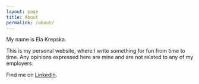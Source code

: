 ```yaml
---
layout: page
title: About
permalink: /about/
---
```


My name is Ela Krepska.

This is my personal website, where I write something for fun from time to time.
Any opinions expressed here are mine and are not related to any of my employers.

Find me on [LinkedIn](https://linkedin.com/in/ekrepska).
